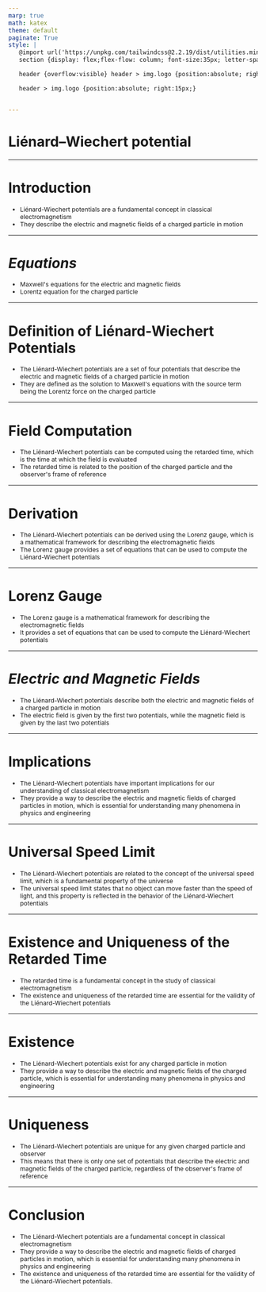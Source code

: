 ```yaml
---
marp: true
math: katex
theme: default
paginate: True
style: |
   @import url('https://unpkg.com/tailwindcss@2.2.19/dist/utilities.min.css');
   section {display: flex;flex-flow: column; font-size:35px; letter-spacing:1.4px;}

   header {overflow:visible} header > img.logo {position:absolute; right:15px;}

   header > img.logo {position:absolute; right:15px;}


---
```

<!-- backgroundColor: white -->
<!-- _class: lead -->

 # Liénard–Wiechert potential

---
<style scoped>p,li {font-size:0.92em}</style>

 # Introduction
- Liénard-Wiechert potentials are a fundamental concept in classical electromagnetism
- They describe the electric and magnetic fields of a charged particle in motion


---
<style scoped>p,li {font-size:0.92em}</style>

 # _Equations_
- Maxwell's equations for the electric and magnetic fields
- Lorentz equation for the charged particle


---
<style scoped>p,li {font-size:0.92em}</style>

 # Definition of Liénard-Wiechert Potentials
- The Liénard-Wiechert potentials are a set of four potentials that describe the electric and magnetic fields of a charged particle in motion
- They are defined as the solution to Maxwell's equations with the source term being the Lorentz force on the charged particle


---
<style scoped>p,li {font-size:0.92em}</style>

 # Field Computation
- The Liénard-Wiechert potentials can be computed using the retarded time, which is the time at which the field is evaluated
- The retarded time is related to the position of the charged particle and the observer's frame of reference


---
<style scoped>p,li {font-size:0.92em}</style>

 # Derivation

- The Liénard-Wiechert potentials can be derived using the Lorenz gauge, which is a mathematical framework for describing the electromagnetic fields
- The Lorenz gauge provides a set of equations that can be used to compute the Liénard-Wiechert potentials

---
<style scoped>p,li {font-size:0.92em}</style>

 # Lorenz Gauge
- The Lorenz gauge is a mathematical framework for describing the electromagnetic fields
- It provides a set of equations that can be used to compute the Liénard-Wiechert potentials


---
<style scoped>p,li {font-size:0.92em}</style>

 # _Electric and Magnetic Fields_

- The Liénard-Wiechert potentials describe both the electric and magnetic fields of a charged particle in motion
- The electric field is given by the first two potentials, while the magnetic field is given by the last two potentials

---
<style scoped>p,li {font-size:0.92em}</style>

 # **Implications**

- The Liénard-Wiechert potentials have important implications for our understanding of classical electromagnetism
- They provide a way to describe the electric and magnetic fields of charged particles in motion, which is essential for understanding many phenomena in physics and engineering

---
<style scoped>p,li {font-size:0.92em}</style>

 # Universal Speed Limit

- The Liénard-Wiechert potentials are related to the concept of the universal speed limit, which is a fundamental property of the universe
- The universal speed limit states that no object can move faster than the speed of light, and this property is reflected in the behavior of the Liénard-Wiechert potentials

---
<style scoped>p,li {font-size:0.92em}</style>

 # Existence and Uniqueness of the Retarded Time

- The retarded time is a fundamental concept in the study of classical electromagnetism
- The existence and uniqueness of the retarded time are essential for the validity of the Liénard-Wiechert potentials

---
<style scoped>p,li {font-size:0.92em}</style>

 # Existence

- The Liénard-Wiechert potentials exist for any charged particle in motion
- They provide a way to describe the electric and magnetic fields of the charged particle, which is essential for understanding many phenomena in physics and engineering

---
<style scoped>p,li {font-size:0.92em}</style>

 # **Uniqueness**
- The Liénard-Wiechert potentials are unique for any given charged particle and observer
- This means that there is only one set of potentials that describe the electric and magnetic fields of the charged particle, regardless of the observer's frame of reference


---
<style scoped>p,li {font-size:0.88em}</style>

 # Conclusion

- The Liénard-Wiechert potentials are a fundamental concept in classical electromagnetism
- They provide a way to describe the electric and magnetic fields of charged particles in motion, which is essential for understanding many phenomena in physics and engineering
- The existence and uniqueness of the retarded time are essential for the validity of the Liénard-Wiechert potentials.
